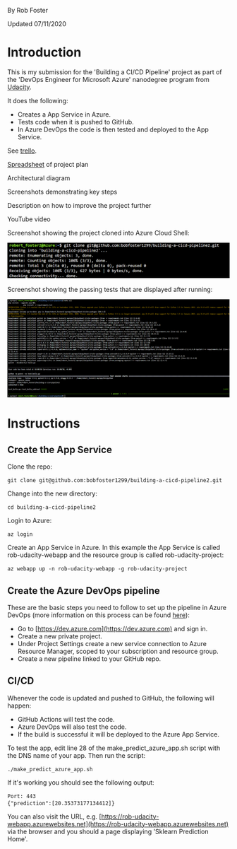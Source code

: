 By Rob Foster

Updated 07/11/2020

# Introduction
This is my submission for the 'Building a CI/CD Pipeline' project as part of the 'DevOps Engineer for Microsoft Azure' nanodegree program from [Udacity](https://udacity.com).

It does the following:
- Creates a App Service in Azure.
- Tests code when it is pushed to GitHub.
- In Azure DevOps the code is then tested and deployed to the App Service.

See [trello](https://trello.com/b/CjgPIZxU/building-a-ci-cd-pipeline).

[Spreadsheet](project-management-template.xlsx) of project plan

Architectural diagram

Screenshots demonstrating key steps

Description on how to improve the project further

YouTube video

Screenshot showing the project cloned into Azure Cloud Shell:

![screenshot-git-clone.png](screenshot-git-clone.png) 

Screenshot showing the passing tests that are displayed after running:

![screenshot-make-all.png](screenshot-make-all.png) 










# Instructions


## Create the App Service

Clone the repo:
```
git clone git@github.com:bobfoster1299/building-a-cicd-pipeline2.git
```

Change into the new directory:
```
cd building-a-cicd-pipeline2
```

Login to Azure:
```
az login
```

Create an App Service in Azure. In this example the App Service is called rob-udacity-webapp and the resource group is called rob-udacity-project:
```
az webapp up -n rob-udacity-webapp -g rob-udacity-project
```

## Create the Azure DevOps pipeline

These are the basic steps you need to follow to set up the pipeline in Azure DevOps (more information on this process can be found [here](https://docs.microsoft.com/en-us/azure/devops/pipelines/ecosystems/python-webapp?view=azure-devops&WT.mc_id=udacity_learn-wwl)):

- Go to [https://dev.azure.com](https://dev.azure.com) and sign in.
- Create a new private project.
- Under Project Settings create a new service connection to Azure Resource Manager, scoped to your subscription and resource group.
- Create a new pipeline linked to your GitHub repo.

## CI/CD

Whenever the code is updated and pushed to GitHub, the following will happen:
- GitHub Actions will test the code.
- Azure DevOps will also test the code.
- If the build is successful it will be deployed to the Azure App Service.

To test the app, edit line 28 of the make_predict_azure_app.sh script with the DNS name of your app. Then run the script:
```
./make_predict_azure_app.sh 
```

If it's working you should see the following output:
```
Port: 443
{"prediction":[20.35373177134412]}
```

You can also visit the URL, e.g. [https://rob-udacity-webapp.azurewebsites.net](https://rob-udacity-webapp.azurewebsites.net) via the browser and you should a page displaying 'Sklearn Prediction Home'.




